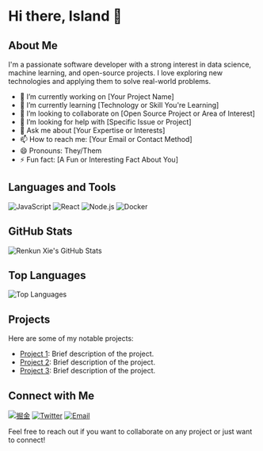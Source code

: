 # Hi there, Island 👋

## About Me
I'm a passionate software developer with a strong interest in data science, machine learning, and open-source projects. I love exploring new technologies and applying them to solve real-world problems.

- 🔭 I’m currently working on [Your Project Name]
- 🌱 I’m currently learning [Technology or Skill You're Learning]
- 👯 I’m looking to collaborate on [Open Source Project or Area of Interest]
- 🤔 I’m looking for help with [Specific Issue or Project]
- 💬 Ask me about [Your Expertise or Interests]
- 📫 How to reach me: [Your Email or Contact Method]
- 😄 Pronouns: They/Them
- ⚡ Fun fact: [A Fun or Interesting Fact About You]

## Languages and Tools
![JavaScript](https://img.shields.io/badge/-JavaScript-F7DF1E?style=flat&logo=javascript&logoColor=black)
![React](https://img.shields.io/badge/-React-61DAFB?style=flat&logo=react&logoColor=white)
![Node.js](https://img.shields.io/badge/-Node.js-339933?style=flat&logo=node.js&logoColor=white)
![Docker](https://img.shields.io/badge/-Docker-2496ED?style=flat&logo=docker&logoColor=white)

## GitHub Stats
![Renkun Xie's GitHub Stats](https://github-readme-stats.vercel.app/api?username=renkunx&show_icons=true&theme=radical)

## Top Languages
![Top Languages](https://github-readme-stats.vercel.app/api/top-langs/?username=renkunx&layout=compact&theme=radical)

## Projects
Here are some of my notable projects:

- [Project 1](https://github.com/renkunx/project1): Brief description of the project.
- [Project 2](https://github.com/renkunx/project2): Brief description of the project.
- [Project 3](https://github.com/renkunx/project3): Brief description of the project.

## Connect with Me
[![掘金](https://img.shields.io/badge/-LinkedIn-0077B5?style=flat&logo=linkedin&logoColor=white)](https://juejin.cn/user/3421335915620920)
[![Twitter](https://img.shields.io/badge/-Twitter-1DA1F2?style=flat&logo=twitter&logoColor=white)](https://x.com/renkunx17/)
[![Email](https://img.shields.io/badge/-Email-D14836?style=flat&logo=gmail&logoColor=white)](mailto:renkunx@icloud.com)

Feel free to reach out if you want to collaborate on any project or just want to connect!

